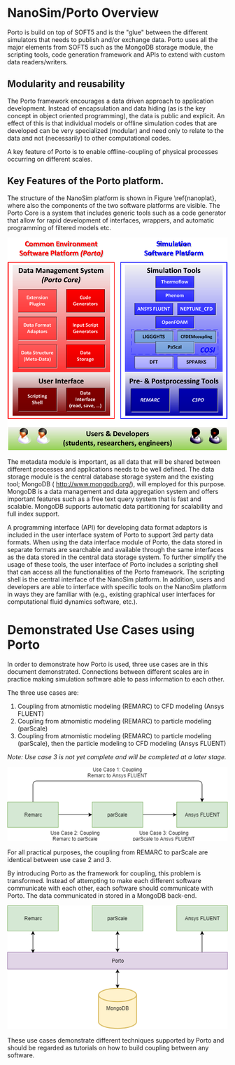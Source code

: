 # NanoSim/Porto Overview
Porto is build on top of SOFT5 and is the "glue" between the different
simulators that needs to publish and/or exchange data. Porto uses all
the major elements from SOFT5 such as the MongoDB storage module, the
scripting tools, code generation framework and APIs to extend with
custom data readers/writers.

## Modularity and reusability

The Porto framework encourages a data driven approach to application
development. Instead of encapsulation and data hiding (as is the key
concept in object oriented programming), the data is public and
explicit. An effect of this is that individual models or offline
simulation codes that are developed can be very specialized (modular)
and need only to relate to the data and not (necessarily) to other
computational codes.

A key feature of Porto is to enable offline-coupling of physical
processes occurring on different scales.

## Key Features of the Porto platform.
The structure of the NanoSim platform is shown in Figure
\ref{nanoplat}, where also the components of the two software
platforms are visible. The Porto Core is a system that includes
generic tools such as a code generator that allow for rapid
development of interfaces, wrappers, and automatic programming of
filtered models etc.

![NanoSim Platform \label{nanoplat}](./nanosim-platform.png "The NanoSim Platform")

The metadata module is important, as all data that will be shared
between different processes and applications needs to be well
defined. The data storage module is the central database storage
system and the existing tool; MongoDB ( http://www.mongodb.org/), will
employed for this purpose. MongoDB is a data management and data
aggregation system and offers important features such as a free text
query system that is fast and scalable. MongoDB supports automatic
data partitioning for scalability and full index support.

A programming interface (API) for developing data format adaptors is
included in the user interface system of Porto to support 3rd party
data formats. When using the data interface module of Porto, the data
stored in separate formats are searchable and available through the
same interfaces as the data stored in the central data storage
system. To further simplify the usage of these tools, the user
interface of Porto includes a scripting shell that can access all the
functionalities of the Porto framework. The scripting shell is the
central interface of the NanoSim platform. In addition, users and
developers are able to interface with specific tools on the NanoSim
platform in ways they are familiar with (e.g., existing graphical user
interfaces for computational fluid dynamics software, etc.). 

# Demonstrated Use Cases using Porto

In order to demonstrate how Porto is used, three use cases are in this
document demonstrated. Connections between different scales are in
practice making simulation software able to pass information to each
other.

The three use cases are:

1. Coupling from atmomistic modeling (REMARC) to CFD modeling (Ansys FLUENT)
2. Coupling from atmomistic modeling (REMARC) to particle modeling (parScale)
3. Coupling from atmomistic modeling (REMARC) to particle modeling (parScale), then the particle modeling to CFD modeling (Ansys FLUENT)

_Note: Use case 3 is not yet complete and will be completed at a later stage._

![Use cases overview](./use_cases_overview.png "Use cases overview")

For all practical purposes, the coupling from REMARC to parScale are identical between use case 2 and 3.

By introducing Porto as the framework for coupling, this problem is transformed. Instead of attempting to make each different software communicate with each other, each software should communicate with Porto. The data communicated in stored in a MongoDB back-end.

![Use cases connected through Porto](./use_cases_overview_porto_connection.png "Use cases connected through Porto")

These use cases demonstrate different techniques supported by Porto and should be regarded as tutorials on how to build coupling between any software.

